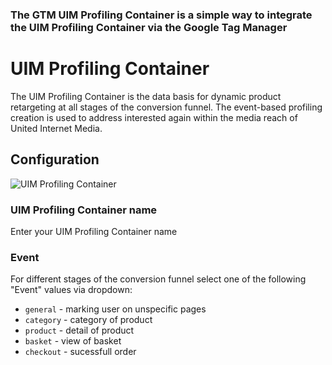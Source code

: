### The GTM UIM Profiling Container is a simple way to integrate the UIM Profiling Container via the Google Tag Manager

#  UIM Profiling Container
The UIM Profiling Container is the data basis for dynamic product retargeting at all stages of the conversion funnel. The event-based profiling creation is used to address interested again within the media reach of United Internet Media.

## Configuration
![UIM Profiling Container](https://raw.githubusercontent.com/dynamic-product-retargeting/gtm-uim-retargeting-container/main/uim-profiling-container.png)

### UIM Profiling Container name
Enter your UIM Profiling Container name

### Event
For different stages of the conversion funnel select one of the following "Event" values via dropdown:
* `general` - marking user on unspecific pages 
* `category` - category of product
* `product` - detail of product
* `basket` - view of basket
* `checkout` - sucessfull order
